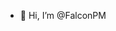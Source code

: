 - 👋 Hi, I’m @FalconPM
<!---
FalconPMT/FalconPMT is a ✨ special ✨ repository because its `README.md` (this file) appears on your GitHub profile.
You can click the Preview link to take a look at your changes.
--->
